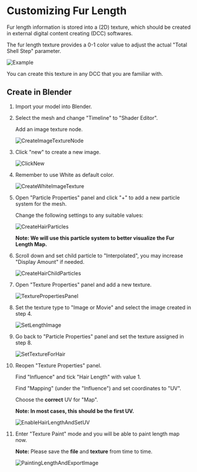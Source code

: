 Customizing Fur Length
=============

Fur length information is stored into a (2D) texture, which should be created in external digital content creating (DCC) softwares.

The fur length texture provides a 0-1 color value to adjust the actual "Total Shell Step" parameter.

![Example](https://github.com/jiaozi158/ShellFurURP/blob/main/Documentation/Images/Length/Length_00_Example.jpg)

You can create this texture in any DCC that you are familiar with.

Create in Blender
-------------

1. Import your model into Blender.

2. Select the mesh and change "Timeline" to "Shader Editor".

   Add an image texture node.

   ![CreateImageTextureNode](https://github.com/jiaozi158/ShellFurURP/blob/main/Documentation/Images/Length/Length_01_CreateImageTextureNode.jpg)

3. Click "new" to create a new image.

   ![ClickNew](https://github.com/jiaozi158/ShellFurURP/blob/main/Documentation/Images/Length/Length_02_CreateNewImage.jpg)

4. Remember to use White as default color.

   ![CreateWhiteImageTexture](https://github.com/jiaozi158/ShellFurURP/blob/main/Documentation/Images/Length/Length_03_NewImageParams.jpg)

5. Open "Particle Properties" panel and click "+" to add a new particle system for the mesh.

   Change the following settings to any suitable values:

   ![CreateHairParticles](https://github.com/jiaozi158/ShellFurURP/blob/main/Documentation/Images/Length/Length_04_CreateHairParticles1.jpg)

   **Note: We will use this particle system to better visualize the Fur Length Map.**

6. Scroll down and set child particle to "Interpolated", you may increase "Display Amount" if needed.

   ![CreateHairChildParticles](https://github.com/jiaozi158/ShellFurURP/blob/main/Documentation/Images/Length/Length_05_CreateHairParticles2.jpg)

7. Open "Texture Properties" panel and add a new texture.

   ![TexturePropertiesPanel](https://github.com/jiaozi158/ShellFurURP/blob/main/Documentation/Images/Length/Length_06_TextureProperties.jpg)

8. Set the texture type to "Image or Movie" and select the image created in step 4.

   ![SetLengthImage](https://github.com/jiaozi158/ShellFurURP/blob/main/Documentation/Images/Length/Length_07_SetLengthImage.jpg)

9. Go back to "Particle Properties" panel and set the texture assigned in step 8.

   ![SetTextureForHair](https://github.com/jiaozi158/ShellFurURP/blob/main/Documentation/Images/Length/Length_08_SetTextureForHair.jpg)

10. Reopen "Texture Properties" panel.

    Find "Influence" and tick "Hair Length" with value 1.

    Find "Mapping" (under the "Influence") and set coordinates to "UV".

    Choose the **correct** UV for "Map".

    **Note: In most cases, this should be the first UV.**

    ![EnableHairLengthAndSetUV](https://github.com/jiaozi158/ShellFurURP/blob/main/Documentation/Images/Length/Length_09_TextureAffectHairLengthAndUV.jpg)

11. Enter "Texture Paint" mode and you will be able to paint length map now.

    **Note:** Please save the **file** and **texture** from time to time.

    ![PaintingLengthAndExportImage](https://github.com/jiaozi158/ShellFurURP/blob/main/Documentation/Images/Length/Length_10_PaintingLengthAndOutput.jpg)